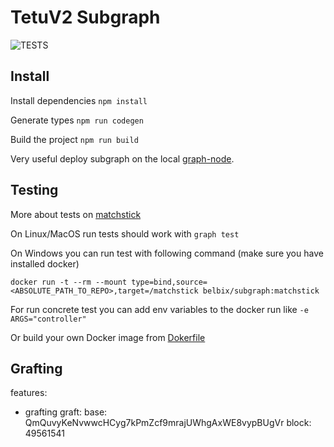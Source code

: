 # TetuV2 Subgraph
![TESTS](https://github.com/tetu-io/tetu-v2-subgraph/actions/workflows/test.yml/badge.svg)


## Install

Install dependencies `npm install`

Generate types `npm run codegen`

Build the project `npm run build`

Very useful deploy subgraph on the local [graph-node](https://github.com/graphprotocol/graph-node).


## Testing

More about tests on [matchstick](https://thegraph.com/docs/en/developer/matchstick/)

On Linux/MacOS run tests should work with `graph test`

On Windows you can run test with following command (make sure you have installed docker)

`docker run -t --rm --mount type=bind,source=<ABSOLUTE_PATH_TO_REPO>,target=/matchstick belbix/subgraph:matchstick`

For run concrete test you can add env variables to the docker run like `-e ARGS="controller"`

Or build your own Docker image from [Dokerfile](./Dockerfile)


## Grafting

features:
- grafting
  graft:
  base: QmQuvyKeNvwwcHCyg7kPmZcf9mrajUWhgAxWE8vypBUgVr
  block: 49561541

